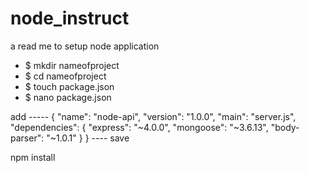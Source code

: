 # node_instruct
a read me to setup node application 


* $ mkdir nameofproject
* $ cd nameofproject
* $ touch package.json
* $ nano package.json

add -----
{
  "name": "node-api",
  "version": "1.0.0",
  "main": "server.js",
  "dependencies": {
        "express": "~4.0.0",
        "mongoose": "~3.6.13",
        "body-parser": "~1.0.1"
    }
}
---- save 

npm install
